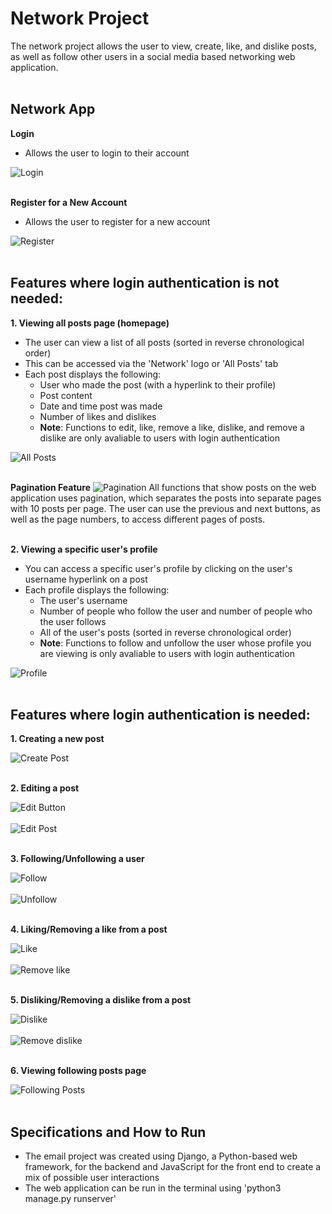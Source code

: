 # Network Project
The network project allows the user to view, create, like, and dislike posts, as well as follow other users in a social media based networking web application.
<br></br>

## Network App
**Login**
- Allows the user to login to their account
&nbsp;

![Login](/network/static/network/images/login.png?raw=true "Login")
<br></br>

**Register for a New Account**
- Allows the user to register for a new account
&nbsp;

![Register](/network/static/network/images/register.png?raw=true "Register")
<br></br>

## Features where login authentication is not needed:
**1. Viewing all posts page (homepage)**  
   - The user can view a list of all posts (sorted in reverse chronological order)
   - This can be accessed via the 'Network' logo or 'All Posts' tab
   - Each post displays the following:
     - User who made the post (with a hyperlink to their profile)
     - Post content
     - Date and time post was made
     - Number of likes and dislikes
     - **Note**: Functions to edit, like, remove a like, dislike, and remove a dislike are only avaliable to users with login authentication
&nbsp;

![All Posts](/network/static/network/images/all_posts.png?raw=true "All Posts")
<br></br>   

**Pagination Feature**
![Pagination](/network/static/network/images/pagination.png?raw=true "Pagination")
All functions that show posts on the web application uses pagination, which separates the posts into separate pages with 10 posts per page. The user can use the previous and next buttons, as well as the page numbers, to access different pages of posts.
<br></br>   
   
**2. Viewing a specific user's profile**  
   - You can access a specific user's profile by clicking on the user's username hyperlink on a post
   - Each profile displays the following:
      - The user's username
      - Number of people who follow the user and number of people who the user follows
      - All of the user's posts (sorted in reverse chronological order)
      - **Note**: Functions to follow and unfollow the user whose profile you are viewing is only avaliable to users with login authentication
&nbsp;

![Profile](/network/static/network/images/profile.png?raw=true "Profile")
<br></br>


## Features where login authentication is needed:
**1. Creating a new post**
&nbsp;

![Create Post](/network/static/network/images/create.png?raw=true "Create Post")
<br></br>

**2. Editing a post**
&nbsp;

![Edit Button](/network/static/network/images/edit_button.png?raw=true "Edit Button")
<br></br>
![Edit Post](/network/static/network/images/edit.png?raw=true "Edit Post")
<br></br>

**3. Following/Unfollowing a user**
&nbsp;

![Follow](/network/static/network/images/follow.png?raw=true "Follow")
<br></br>
![Unfollow](/network/static/network/images/unfollow.png?raw=true "Unfollow")
<br></br>

**4. Liking/Removing a like from a post**
&nbsp;

![Like](/network/static/network/images/like.png?raw=true "Like")
<br></br>
![Remove like](/network/static/network/images/remove_like.png?raw=true "Remove Like")
<br></br>

**5. Disliking/Removing a dislike from a post**
&nbsp;

![Dislike](/network/static/network/images/dislike.png?raw=true "Dislike")
<br></br>
![Remove dislike](/network/static/network/images/remove_dislike.png?raw=true "Remove Dislike")
<br></br>

**6. Viewing following posts page**
&nbsp;

![Following Posts](/network/static/network/images/following.png?raw=true "Following Posts")
<br></br>


## Specifications and How to Run
- The email project was created using Django, a Python-based web framework, for the backend and JavaScript for the front end to create a mix of possible user interactions
- The web application can be run in the terminal using 'python3 manage.py runserver'

